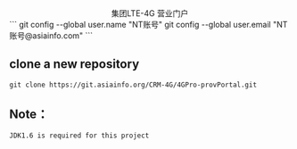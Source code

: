 <center>集团LTE-4G 营业门户</center>
```
git config --global user.name "NT账号"
git config --global user.email "NT账号@asiainfo.com"
```

clone a new repository
-----------------------
```
git clone https://git.asiainfo.org/CRM-4G/4GPro-provPortal.git
```

Note：
-----------------------
```
JDK1.6 is required for this project
```
